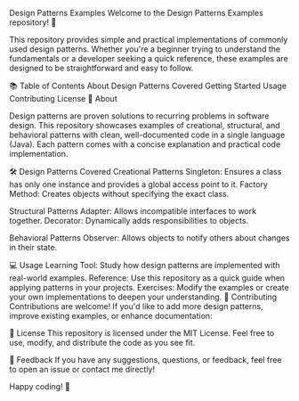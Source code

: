 Design Patterns Examples
Welcome to the Design Patterns Examples repository! 🎉

This repository provides simple and practical implementations of commonly used design patterns. Whether you're a beginner trying to understand the fundamentals or a developer seeking a quick reference, these examples are designed to be straightforward and easy to follow.

📚 Table of Contents
About
Design Patterns Covered
Getting Started
Usage
Contributing
License
📖 About

Design patterns are proven solutions to recurring problems in software design. This repository showcases examples of creational, structural, and behavioral patterns with clean, well-documented code in a single language (Java). Each pattern comes with a concise explanation and practical code implementation.

🛠️ Design Patterns Covered
Creational Patterns
Singleton: Ensures a class has only one instance and provides a global access point to it.
Factory Method: Creates objects without specifying the exact class.

Structural Patterns
Adapter: Allows incompatible interfaces to work together.
Decorator: Dynamically adds responsibilities to objects.

Behavioral Patterns
Observer: Allows objects to notify others about changes in their state.

💻 Usage
Learning Tool: Study how design patterns are implemented with real-world examples.
Reference: Use this repository as a quick guide when applying patterns in your projects.
Exercises: Modify the examples or create your own implementations to deepen your understanding.
🤝 Contributing
Contributions are welcome! If you'd like to add more design patterns, improve existing examples, or enhance documentation:

📝 License
This repository is licensed under the MIT License. Feel free to use, modify, and distribute the code as you see fit.

💬 Feedback
If you have any suggestions, questions, or feedback, feel free to open an issue or contact me directly!

Happy coding! 🎉
